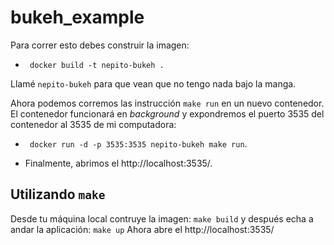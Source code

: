 # bukeh_example

Para correr esto debes construir la imagen:
- ` docker build -t nepito-bukeh .` 

Llamé `nepito-bukeh` para que vean que no tengo nada bajo la manga.

Ahora podemos corremos las instrucción `make run` en un nuevo contenedor. El contenedor funcionará en _background_ y expondremos el puerto 3535 del contenedor al 3535 de mi computadora:
- ` docker run -d -p 3535:3535 nepito-bukeh make run`.

- Finalmente, abrimos el http://localhost:3535/.


## Utilizando `make`

Desde tu máquina local contruye la imagen:
`make build`
y después echa a andar la aplicación:
`make up`
Ahora abre el http://localhost:3535/